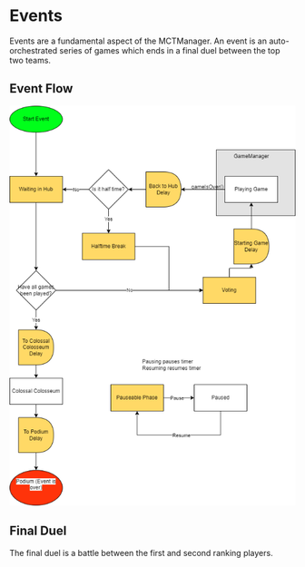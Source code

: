 # Events

Events are a fundamental aspect of the MCTManager. An event is an auto-orchestrated series of games which ends in a final duel between the top two teams. 

## Event Flow

![alt text](<Event Flow.drawio.png>)

## Final Duel

The final duel is a battle between the first and second ranking players. 

